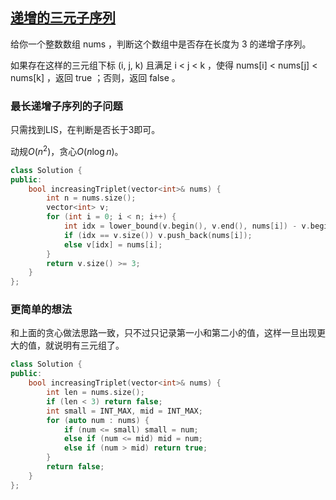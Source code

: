 ## [递增的三元子序列](https://leetcode-cn.com/problems/increasing-triplet-subsequence/)

给你一个整数数组 nums ，判断这个数组中是否存在长度为 3 的递增子序列。

如果存在这样的三元组下标 (i, j, k) 且满足 i < j < k ，使得 nums[i] < nums[j] < nums[k] ，返回 true ；否则，返回 false 。



### 最长递增子序列的子问题

只需找到LIS，在判断是否长于3即可。

动规$O(n^2)$，贪心$O(n\log n)$。

```cpp
class Solution {
public:
    bool increasingTriplet(vector<int>& nums) {
        int n = nums.size();
        vector<int> v;
        for (int i = 0; i < n; i++) {
            int idx = lower_bound(v.begin(), v.end(), nums[i]) - v.begin();
            if (idx == v.size()) v.push_back(nums[i]); 
            else v[idx] = nums[i];
        }
        return v.size() >= 3;
    }
};
```



### 更简单的想法

和上面的贪心做法思路一致，只不过只记录第一小和第二小的值，这样一旦出现更大的值，就说明有三元组了。

```cpp
class Solution {
public:
    bool increasingTriplet(vector<int>& nums) {
        int len = nums.size();
        if (len < 3) return false;
        int small = INT_MAX, mid = INT_MAX;
        for (auto num : nums) {
            if (num <= small) small = num;
            else if (num <= mid) mid = num;
            else if (num > mid) return true;
        }
        return false;    
    }
};
```



